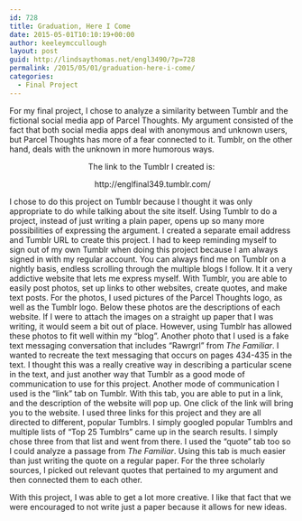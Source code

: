 ```yaml
---
id: 728
title: Graduation, Here I Come
date: 2015-05-01T10:10:19+00:00
author: keeleymccullough
layout: post
guid: http://lindsaythomas.net/engl3490/?p=728
permalink: /2015/05/01/graduation-here-i-come/
categories:
  - Final Project
---
```

For my final project, I chose to analyze a similarity between Tumblr and the fictional social media app of Parcel Thoughts. My argument consisted of the fact that both social media apps deal with anonymous and unknown users, but Parcel Thoughts has more of a fear connected to it. Tumblr, on the other hand, deals with the unknown in more humorous ways.

<p style="text-align: center">
  The link to the Tumblr I created is:
</p>

<p style="text-align: center">
   http://englfinal349.tumblr.com/
</p>

<p style="text-align: left">
  I chose to do this project on Tumblr because I thought it was only appropriate to do while talking about the site itself. Using Tumblr to do a project, instead of just writing a plain paper, opens up so many more possibilities of expressing the argument. I created a separate email address and Tumblr URL to create this project. I had to keep reminding myself to sign out of my own Tumblr when doing this project because I am always signed in with my regular account. You can always find me on Tumblr on a nightly basis, endless scrolling through the multiple blogs I follow. It it a very addictive website that lets me express myself. With Tumblr, you are able to easily post photos, set up links to other websites, create quotes, and make text posts. For the photos, I used pictures of the Parcel Thoughts logo, as well as the Tumblr logo. Below these photos are the descriptions of each website. If I were to attach the images on a straight up paper that I was writing, it would seem a bit out of place. However, using Tumblr has allowed these photos to fit well within my &#8220;blog&#8221;. Another photo that I used is a fake text messaging conversation that includes &#8220;Rawrgrl&#8221; from <em>The Familiar</em>. I wanted to recreate the text messaging that occurs on pages 434-435 in the text. I thought this was a really creative way in describing a particular scene in the text, and just another way that Tumblr as a good mode of communication to use for this project. Another mode of communication I used is the &#8220;link&#8221; tab on Tumblr. With this tab, you are able to put in a link, and the description of the website will pop up. One click of the link will bring you to the website. I used three links for this project and they are all directed to different, popular Tumblrs. I simply googled popular Tumblrs and multiple lists of &#8220;Top 25 Tumblrs&#8221; came up in the search results. I simply chose three from that list and went from there. I used the &#8220;quote&#8221; tab too so I could analyze a passage from <em>The Familiar</em>. Using this tab is much easier than just writing the quote on a regular paper. For the three scholarly sources, I picked out relevant quotes that pertained to my argument and then connected them to each other.
</p>

<p style="text-align: left">
  With this project, I was able to get a lot more creative. I like that fact that we were encouraged to not write just a paper because it allows for new ideas.
</p>
